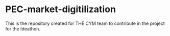 # PEC-market-digitilization
This is the repository created for THE CYM team to contribute in the project for the Ideathon.
